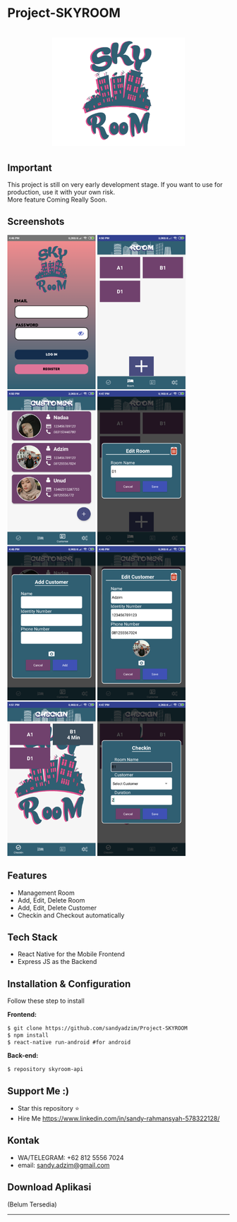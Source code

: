 # Project-SKYROOM

<h1 align="center">
  <img src="screenshot/skyroom.png" width="300"/><br>
</h1>

## Important
This project is still on very early development stage. If you want to use for production, use it with your own risk.
<br>More feature Coming Really Soon.


## Screenshots

<p float="left">
  <img src="screenshot/1.png" width="200" height="350"/>
  <img src="screenshot/2.png" width="200" height="350"/>
  <img src="screenshot/3.png" width="200" height="350"/>
  <img src="screenshot/4.png" width="200" height="350"/>
  <img src="screenshot/5.png" width="200" height="350"/>
  <img src="screenshot/6.png" width="200" height="350"/>
  <img src="screenshot/7.png" width="200" height="350"/>
  <img src="screenshot/8.png" width="200" height="350"/>
</p>


## Features
* Management Room
* Add, Edit, Delete Room
* Add, Edit, Delete Customer
* Checkin and Checkout automatically


## Tech Stack
* React Native for the Mobile Frontend
* Express JS as the Backend


## Installation & Configuration
Follow these step to install

**Frontend:**
```
$ git clone https://github.com/sandyadzim/Project-SKYROOM
$ npm install
$ react-native run-android #for android
```


**Back-end:**
```
$ repository skyroom-api

```

## Support Me :)
* Star this repository :star:
* Hire Me https://www.linkedin.com/in/sandy-rahmansyah-578322128/

## Kontak 
* WA/TELEGRAM: +62 812 5556 7024
* email: sandy.adzim@gmail.com

## Download Aplikasi
 (Belum Tersedia)

----
